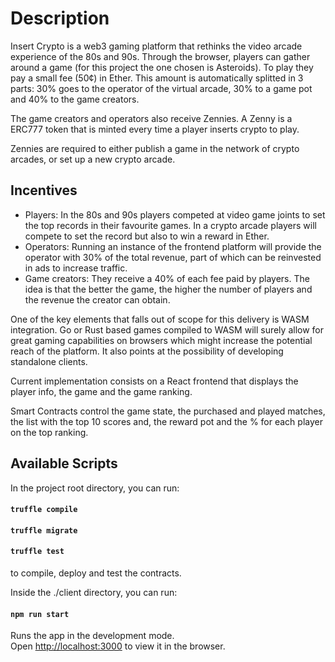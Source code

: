 # Description

Insert Crypto is a web3 gaming platform that rethinks the video arcade experience of the 80s and 90s. Through the browser, players can gather around a game (for this project the one chosen is Asteroids). To play they pay a small fee (50¢) in Ether. This amount is automatically splitted in 3 parts: 30% goes to the operator of the virtual arcade, 30% to a game pot and 40% to the game creators.

The game creators and operators also receive Zennies. A Zenny is a ERC777 token that is minted every time a player inserts crypto to play.

Zennies are required to either publish a game in the network of crypto arcades, or set up a new crypto arcade.

## Incentives

- Players: In the 80s and 90s players competed at video game joints to set the top records in their favourite games. In a crypto arcade players will compete to set the record but also to win a reward in Ether.
- Operators: Running an instance of the frontend platform will provide the operator with 30% of the total revenue, part of which can be reinvested in ads to increase traffic.
- Game creators: They receive a 40% of each fee paid by players. The idea is that the better the game, the higher the number of players and the revenue the creator can obtain.

One of the key elements that falls out of scope for this delivery is WASM integration. Go or Rust based games compiled to WASM will surely allow for great gaming capabilities on browsers which might increase the potential reach of the platform. It also points at the possibility of developing standalone clients.

Current implementation consists on a React frontend that displays the player info, the game and the game ranking.

Smart Contracts control the game state, the purchased and played matches, the list with the top 10 scores and, the reward pot and the % for each player on the top ranking.

## Available Scripts

In the project root directory, you can run:

#### `truffle compile`

#### `truffle migrate`

#### `truffle test`

to compile, deploy and test the contracts.

Inside the ./client directory, you can run:

#### `npm run start`

Runs the app in the development mode.<br>
Open [http://localhost:3000](http://localhost:3000) to view it in the browser.
